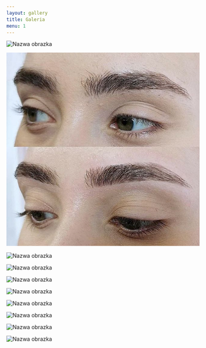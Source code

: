 ```yaml
---
layout: gallery
title: Galeria
menu: 1
---
```


<!--
Optymalna szerokość obrazka: 708px (mniejsze zostaną rozciągnięte, większe zmniejszone w razie potrzeby).

Aby uzyskać kwadraty oryginalne obrazki musza być kwadratowe
(ogólnie obrazki moga mieć dowolne ale takie same proporcje).

Zmień liczbę w polu menu z 0 na konkretną by pokazać galerię w menu.

Pamiętaj by zostawiać odstęp jednej linii pomiędzy kodem obrazków jak w przykładzie poniżej.

 -->

![Nazwa obrazka](images/examples/A.png)

![Nazwa obrazka](/public/images/examples/B.png)

![Nazwa obrazka](http://placekitten.com/g/512/512)

![Nazwa obrazka](http://placekitten.com/g/800/800)

![Nazwa obrazka](http://placekitten.com/g/420/420)

![Nazwa obrazka](http://placekitten.com/g/330/330)

![Nazwa obrazka](http://placekitten.com/g/600/600)

![Nazwa obrazka](http://placekitten.com/g/900/900)

![Nazwa obrazka](http://placekitten.com/g/960/960)

![Nazwa obrazka](http://placekitten.com/g/1024/1024)

